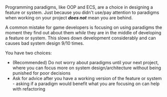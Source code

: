 Programming paradigms, like OOP and ECS, are a choice in designing a feature or system. Just because you didn't use/pay attention to paradigms when working on your project ***does not*** mean you are behind.

A common mistake for game developers is focusing on using paradigms the moment they find out about them *while* they are in the middle of developing a feature or system. This slows down development considerably and can causes bad system design 9/10 times.

You have two choices:
- (Recommended) Do not worry about paradigms until your next project, where you can focus more on system design/architecture without being punished for poor decisions
- Ask for advice after you have a working version of the feature or system - asking if a paradigm would benefit what you are focusing on can help with refactoring